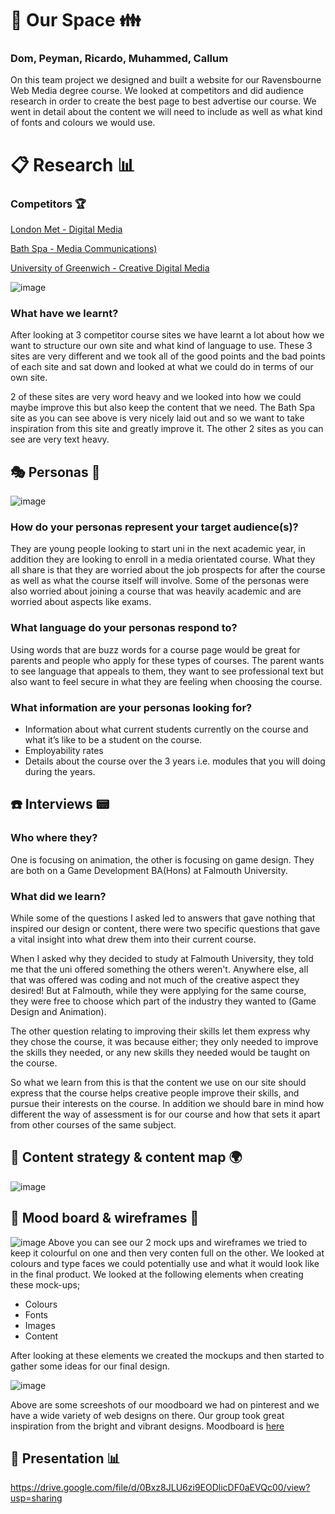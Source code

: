 #  :two_men_holding_hands: Our Space :family:
### Dom, Peyman, Ricardo, Muhammed, Callum
On this team project we designed and built a website for our Ravensbourne Web Media degree course. We looked at competitors and did audience research in order to create the best page to best advertise our course. We went in detail about the content we will need to include as well as what kind of fonts and colours we would use.

# :clipboard: Research :bar_chart:  

### Competitors :trophy:

[London Met - Digital Media](http://www.londonmet.ac.uk/courses/undergraduate/digital-media---ba-hons/)

[Bath Spa - Media Communications)](https://www.bathspa.ac.uk/courses/ug-media-communications/)

[University of Greenwich - Creative Digital Media](http://www.gre.ac.uk/ug/ach/g403)

![image](http://i.imgur.com/yj2vMER.jpg)

### What have we learnt?

After looking at 3 competitor course sites we have learnt a lot about how we want to structure our own site and what kind of language to use. These 3 sites are very different and we took all of the good points and the bad points of each site and sat down and looked at what we could do in terms of our own site.

2 of these sites are very word heavy and we looked into how we could maybe improve this but also keep the content that we need. The Bath Spa site as you can see above is very nicely laid out and so we want to take inspiration from this site and greatly improve it. The other 2 sites as you can see are very text heavy.

## :performing_arts: Personas :boy:
![image](http://i.imgur.com/JV8K0I1.jpg)

### How do your personas represent your target audience(s)?

They are young people looking to start uni in the next academic year, in addition they are looking to enroll in a media orientated course. What they all share is that they are worried about the job prospects for after the course as well as what the course itself will involve. Some of the personas were also worried about joining a course that was heavily academic and are worried about aspects like exams.

### What language do your personas respond to?

Using words that are buzz words for a course page would be great for parents and people who apply for these types of courses. The parent wants to see language that appeals to them, they want to see professional text but also want to feel secure in what they are feeling when choosing the course.

### What information are your personas looking for?

- Information about what current students currently on the course and what it’s like to be a student on the course.
- Employability rates
- Details about the course over the 3 years i.e. modules that you will doing during the years.


## :telephone: Interviews :pager:

### Who where they?

One is focusing on animation, the other is focusing on game design. They are both on a Game Development BA(Hons) at Falmouth University.

### What did we learn?

While some of the questions I asked led to answers that gave nothing that inspired our design or content, there were two specific questions that gave a vital insight into what drew them into their current course.

When I asked why they decided to study at Falmouth University, they told me that the uni offered something the others weren't. Anywhere else, all that was offered was coding and not much of the creative aspect they desired! But at Falmouth, while they were applying for the same course, they were free to choose which part of the industry they wanted to (Game Design and Animation).

The other question relating to improving their skills let them express why they chose the course, it was because either; they only needed to improve the skills they needed, or any new skills they needed would be taught on the course.

So what we learn from this is that the content we use on our site should express that the course helps creative people improve their skills, and pursue their interests on the course. In addition we should bare in mind how different the way of assessment is for our course and how that sets it apart from other courses of the same subject.


## :memo: Content strategy & content map :earth_africa:

![image](http://i.imgur.com/gKN5bzt.jpg)

## :moyai: Mood board & wireframes :bookmark_tabs:

![image](http://i.imgur.com/2X7tPor.jpg)
Above you can see our 2 mock ups and wireframes we tried to keep it colourful on one and then very conten full on the other. We looked at colours and type faces we could potentially use and what it would look like in the final product. We looked at the following elements when creating these mock-ups;

- Colours
- Fonts
- Images
- Content

After looking at these elements we created the mockups and then started to gather some ideas for our final design.


![image](http://i.imgur.com/9FdHkxt.jpg)

Above are some screeshots of our moodboard we had on pinterest and we have a wide variety of web designs on there. Our group took great inspiration from the bright and vibrant designs. Moodboard is [here](https://uk.pinterest.com/domonicbishop/web-media-site/)


##  :page_facing_up: Presentation :bar_chart:
https://drive.google.com/file/d/0Bxz8JLU6zi9EODlicDF0aEVQc00/view?usp=sharing
